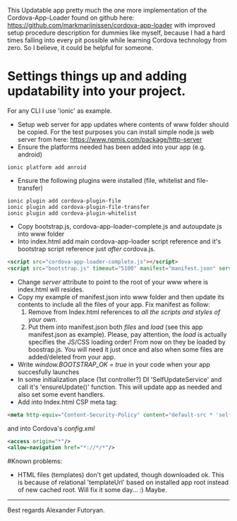 This Updatable app pretty much the one more implementation of the Cordova-App-Loader found on github here:
https://github.com/markmarijnissen/cordova-app-loader with improved setup procedure description for dummies like myself,
because I had a hard times falling into every pit possible while learning Cordova technology from zero. So I believe, 
it could be helpful for someone.   
 
# Settings things up and adding updatability into your project. 
For any CLI I use 'ionic' as example.

* Setup web server for app updates where contents of www folder should be copied. 
For the test purposes you can install simple node.js web server from here: https://www.npmjs.com/package/http-server
* Ensure the platforms needed has been added into your app (e.g. android)
```
ionic platform add anroid
``` 
* Ensure the following plugins were installed (file, whitelist and file-transfer)
```
ionic plugin add cordova-plugin-file
ionic plugin add cordova-plugin-file-transfer
ionic plugin add cordova-plugin-whitelist
```
* Copy bootstrap.js, cordova-app-loader-complete.js and autoupdate.js into www folder
* Into index.html add main cordova-app-loader script reference and it's bootstrap script reference just *after* cordova.js. 
````html
<script src="cordova-app-loader-complete.js"></script>
<script src="bootstrap.js" timeout="5100" manifest="manifest.json" server="http://localhost:8080/"></script>
````
* Change *server* attribute to point to the root of your www where is index.html will resides.
* Copy my example of manifest.json into www folder and then update its contents to include all the files of your app.
Fix manifest as follow:
    1. Remove from Index.html references to *all the scripts and styles of your own*. 
    2. Put them into manifest.json both *files* and *load* (see this app manifest.json as example). Please, pay attention, the *load* is actually specifies the JS/CSS loading order!
From now on they be loaded by boostrap.js. You will need it just once and also when some files are added/deleted from your app.
* Write *window.BOOTSTRAP_OK = true* in your code when your app succesfully launches
* In some initialization place (1st controller?) DI 'SelfUpdateService' and call it's 'ensureUpdate()' function. This will update app as needed and also set some event handlers.
* Add into Index.html CSP meta tag:
````html
<meta http-equiv="Content-Security-Policy" content="default-src * 'self' cdvfile://*; style-src 'unsafe-inline' 'self' cdvfile://*; script-src 'self' 'unsafe-eval' cdvfile://*">
````
and into Cordova's *config.xml*
````xml
<access origin="*"/>
<allow-navigation href="*://*/*"/>
````    
#Known problems:
* HTML files (templates) don't get updated, though downloaded ok. This is because of relational 'templateUrl' based on installed app root instead of new cached root. 
Will fix it some day... :) Maybe.     
---    
Best regards
Alexander Futoryan.